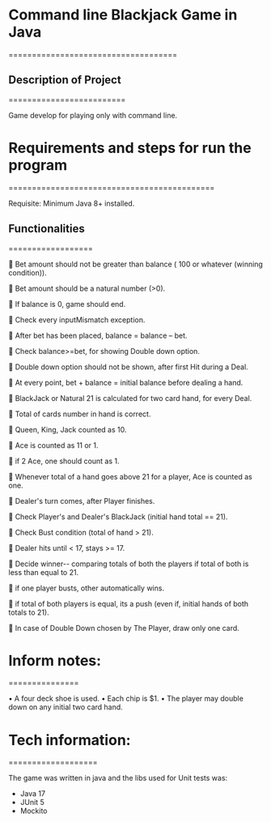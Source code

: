 # Command line Blackjack Game in Java
====================================

## Description of Project
=========================

Game develop for playing only with command line.

# Requirements and steps for run the program
============================================

Requisite: Minimum Java 8+ installed.


## Functionalities
==================

:bell: Bet amount should not be greater than balance ( 100 or whatever (winning condition)).

:bell: Bet amount should be a natural number (>0).

:bell: If balance is 0, game should end.

:bell: Check every inputMismatch exception.

:bell: After bet has been placed, balance = balance – bet.

:bell: Check  balance>=bet,  for showing Double down option.

:bell: Double down option should not be shown,  after first Hit during a Deal.

:bell: At every point,  bet + balance = initial balance before dealing a hand.

:bell: BlackJack  or Natural 21 is calculated for two card hand, for every Deal.

:bell: Total of cards number in hand is correct.

:bell: Queen, King, Jack counted as 10.

:bell: Ace is counted as 11 or 1.

:bell: if 2 Ace, one should count as 1.

:bell: Whenever total of a hand goes above 21 for a player, Ace is counted as one.

:bell: Dealer's turn comes, after Player finishes.

:bell: Check Player's and Dealer's BlackJack (initial hand total == 21).

:bell: Check Bust condition (total of hand > 21).

:bell: Dealer hits until < 17, stays >= 17.

:bell: Decide winner-- comparing totals of both the players if total of both is less than equal to 21.

:bell: if one player busts, other automatically wins.

:bell: if total of both players is equal, its a push (even if, initial hands of both totals to 21).

:bell: In case of Double Down chosen by The Player, draw only one card.


# Inform notes:
===============

•	A four deck shoe is used.
•	Each chip is $1.
•	The player may double down on any initial two card hand.

# Tech information:
===================

The game was written in java and the libs used for Unit tests was:
* Java 17
* JUnit 5
* Mockito 
